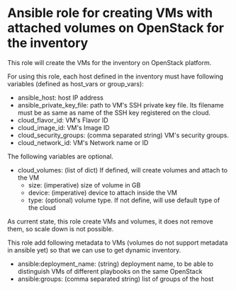 # Ansible role for creating VMs with attached volumes on OpenStack for the inventory

This role will create the VMs for the inventory on OpenStack platform.

For using this role, each host defined in the inventory must have following variables (defined as host_vars or group_vars):

  - ansible_host: host IP address
  - ansible_private_key_file: path to VM's SSH private key file. Its filename must be as same as name of the SSH key registered on the cloud.
  - cloud_flavor_id: VM's Flavor ID
  - cloud_image_id: VM's Image ID
  - cloud_security_groups: (comma separated string) VM's security groups.
  - cloud_network_id: VM's Network name or ID

The following variables are optional.

  - cloud_volumes: (list of dict) If defined, will create volumes and attach to the VM
      - size: (imperative) size of volume in GB
      - device: (imperative) device to attach inside the VM
      - type: (optional) volume type. If not define, will use default type of the cloud

As current state, this role create VMs and volumes, it does not remove them, so scale down is not possible.

This role add following metadata to VMs (volumes do not support metadata in ansible yet) so that we can use to get dynamic inventory.

  - ansible:deployment_name: (string) deployment name, to be able to distinguish VMs of different playbooks on the same OpenStack
  - ansible:groups: (comma separated string) list of groups of the host
